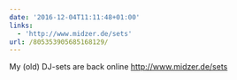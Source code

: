 ```yaml
---
date: '2016-12-04T11:11:48+01:00'
links:
  - 'http://www.midzer.de/sets'
url: /805353905685168129/
---
```

My (old) DJ-sets are back online http://www.midzer.de/sets
